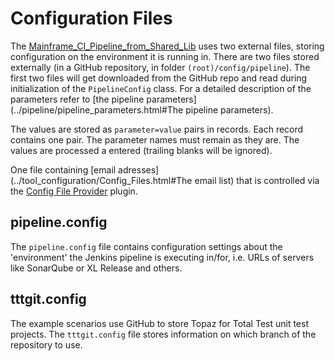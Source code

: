 # <a id="Config Files"></a> Configuration Files
The [Mainframe_CI_Pipeline_from_Shared_Lib](../pipelines/Mainframe_CI_Pipeline_from_Shared_Lib.html#Mainframe_CI_Pipeline_from_Shared_Lib) uses two external files, storing configuration on the environment it is running in. There are two files stored externally (in a GitHub repository, in folder `(root)/config/pipeline`). The first two files will get downloaded from the GitHub repo and read during initialization of the `PipelineConfig` class. For a detailed description of the parameters refer to [the pipeline parameters](../pipeline/pipeline_parameters.html#The pipeline parameters).

The values are stored as `parameter=value` pairs in records. Each record contains one pair. The parameter names must remain as they are. The values are processed a entered (trailing blanks will be ignored).

One file containing [email adresses](../tool_configuration/Config_Files.html#The email list) that is controlled via the [Config File Provider](https://wiki.jenkins.io/display/JENKINS/Config+File+Provider+Plugin) plugin.

## <a id="pipeline.config"></a> pipeline.config
The `pipeline.config` file contains configuration settings about the 'environment' the Jenkins pipeline is executing in/for, i.e. URLs of servers like SonarQube or XL Release and others. 

## <a id="tttgit.config"></a> tttgit.config
The example scenarios use GitHub to store Topaz for Total Test unit test projects. The `tttgit.config` file stores information on which branch of the repository to use.